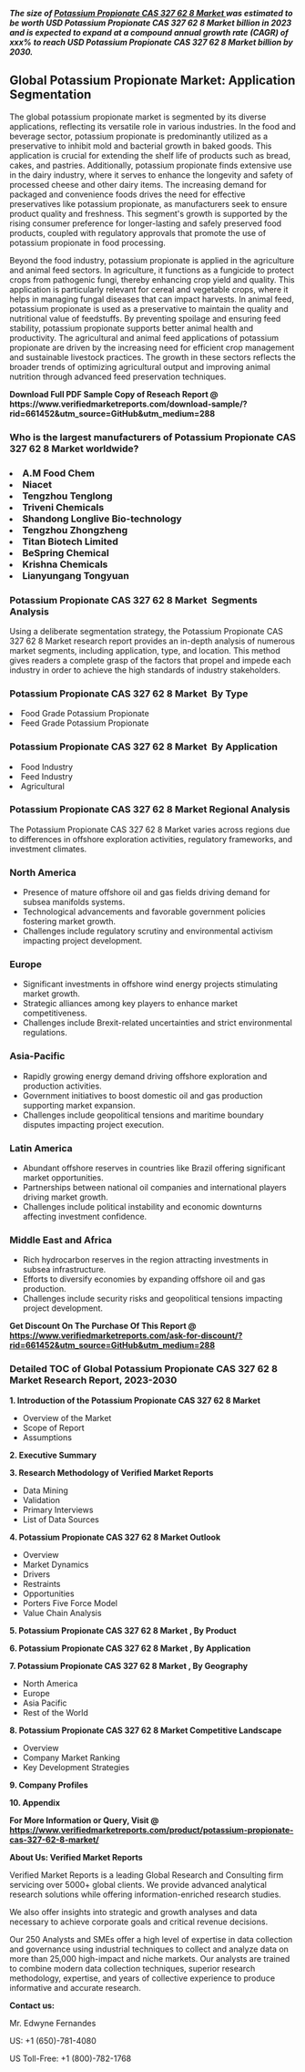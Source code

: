<p><em><strong>The size of <a href="https://www.verifiedmarketreports.com/download-sample/?rid=661452&utm_source=GitHub&utm_medium=288" target="_blank">Potassium Propionate CAS 327 62 8 Market </a> was estimated to be worth USD Potassium Propionate CAS 327 62 8 Market billion in 2023 and is expected to expand at a compound annual growth rate (CAGR) of xxx% to reach USD Potassium Propionate CAS 327 62 8 Market billion by 2030.</strong></em><br /><h2>Global Potassium Propionate Market: Application Segmentation</h2><p>The global potassium propionate market is segmented by its diverse applications, reflecting its versatile role in various industries. In the food and beverage sector, potassium propionate is predominantly utilized as a preservative to inhibit mold and bacterial growth in baked goods. This application is crucial for extending the shelf life of products such as bread, cakes, and pastries. Additionally, potassium propionate finds extensive use in the dairy industry, where it serves to enhance the longevity and safety of processed cheese and other dairy items. The increasing demand for packaged and convenience foods drives the need for effective preservatives like potassium propionate, as manufacturers seek to ensure product quality and freshness. This segment's growth is supported by the rising consumer preference for longer-lasting and safely preserved food products, coupled with regulatory approvals that promote the use of potassium propionate in food processing.</p><p>Beyond the food industry, potassium propionate is applied in the agriculture and animal feed sectors. In agriculture, it functions as a fungicide to protect crops from pathogenic fungi, thereby enhancing crop yield and quality. This application is particularly relevant for cereal and vegetable crops, where it helps in managing fungal diseases that can impact harvests. In animal feed, potassium propionate is used as a preservative to maintain the quality and nutritional value of feedstuffs. By preventing spoilage and ensuring feed stability, potassium propionate supports better animal health and productivity. The agricultural and animal feed applications of potassium propionate are driven by the increasing need for efficient crop management and sustainable livestock practices. The growth in these sectors reflects the broader trends of optimizing agricultural output and improving animal nutrition through advanced feed preservation techniques.</p></p><p id="" class=""><strong>Download Full PDF Sample Copy of Reseach Report @ <a target="">https://www.verifiedmarketreports.com/download-sample/?rid=661452&utm_source=GitHub&utm_medium=288</a></strong></p><h3 id="" class="">Who is the largest manufacturers of&nbsp;Potassium Propionate CAS 327 62 8 Market worldwide?</h3><h3 class=""></Li><Li>A.M Food Chem</Li><Li> Niacet</Li><Li> Tengzhou Tenglong</Li><Li> Triveni Chemicals</Li><Li> Shandong Longlive Bio-technology</Li><Li> Tengzhou Zhongzheng</Li><Li> Titan Biotech Limited</Li><Li> BeSpring Chemical</Li><Li> Krishna Chemicals</Li><Li> Lianyungang Tongyuan</h3><h3 id="" class="">Potassium Propionate CAS 327 62 8 Market &nbsp;Segments Analysis</h3><p id="" class="">Using a deliberate segmentation strategy, the Potassium Propionate CAS 327 62 8 Market research report provides an in-depth analysis of numerous market segments, including application, type, and location. This method gives readers a complete grasp of the factors that propel and impede each industry in order to achieve the high standards of industry stakeholders.</p><h3 id="" class="">Potassium Propionate CAS 327 62 8 Market &nbsp;By Type</h3><p></Li><Li>Food Grade Potassium Propionate</Li><Li> Feed Grade Potassium Propionate</p><h3 id="" class="">Potassium Propionate CAS 327 62 8 Market &nbsp;By Application</h3><p class=""></Li><Li>Food Industry</Li><Li> Feed Industry</Li><Li> Agricultural</p><h3 id="" class="">Potassium Propionate CAS 327 62 8 Market Regional Analysis</h3><p id="" class="">The Potassium Propionate CAS 327 62 8 Market varies across regions due to differences in offshore exploration activities, regulatory frameworks, and investment climates.</p><h3 id="" class="">North America</h3><ul><li>Presence of mature offshore oil and gas fields driving demand for subsea manifolds systems.</li><li>Technological advancements and favorable government policies fostering market growth.</li><li>Challenges include regulatory scrutiny and environmental activism impacting project development.</li></ul><h3 id="" class="">Europe</h3><ul><li>Significant investments in offshore wind energy projects stimulating market growth.</li><li>Strategic alliances among key players to enhance market competitiveness.</li><li>Challenges include Brexit-related uncertainties and strict environmental regulations.</li></ul><h3 id="" class="">Asia-Pacific</h3><ul><li>Rapidly growing energy demand driving offshore exploration and production activities.</li><li>Government initiatives to boost domestic oil and gas production supporting market expansion.</li><li>Challenges include geopolitical tensions and maritime boundary disputes impacting project execution.</li></ul><h3 id="" class="">Latin America</h3><ul><li>Abundant offshore reserves in countries like Brazil offering significant market opportunities.</li><li>Partnerships between national oil companies and international players driving market growth.</li><li>Challenges include political instability and economic downturns affecting investment confidence.</li></ul><h3 id="" class="">Middle East and Africa</h3><ul><li>Rich hydrocarbon reserves in the region attracting investments in subsea infrastructure.</li><li>Efforts to diversify economies by expanding offshore oil and gas production.</li><li>Challenges include security risks and geopolitical tensions impacting project development.</li></ul><p id="" class=""><strong>Get Discount On The Purchase Of This Report @ <a href="https://www.verifiedmarketreports.com/ask-for-discount/?rid=661452&utm_source=GitHub&utm_medium=288" target="_blank">https://www.verifiedmarketreports.com/ask-for-discount/?rid=661452&utm_source=GitHub&utm_medium=288</a></strong></p><h3 id="" class="">Detailed TOC of Global Potassium Propionate CAS 327 62 8 Market Research Report, 2023-2030</h3><p id="" class=""><strong>1. Introduction of the Potassium Propionate CAS 327 62 8 Market </strong></p><ul><li>Overview of the Market</li><li>Scope of Report</li><li>Assumptions</li></ul><p id="" class=""><strong>2. Executive Summary</strong></p><p id="" class=""><strong>3. Research Methodology of Verified Market Reports</strong></p><ul><li>Data Mining</li><li>Validation</li><li>Primary Interviews</li><li>List of Data Sources</li></ul><p id="" class=""><strong>4. Potassium Propionate CAS 327 62 8 Market Outlook</strong></p><ul><li>Overview</li><li>Market Dynamics</li><li>Drivers</li><li>Restraints</li><li>Opportunities</li><li>Porters Five Force Model</li><li>Value Chain Analysis</li></ul><p id="" class=""><strong>5. Potassium Propionate CAS 327 62 8 Market , By Product</strong></p><p id="" class=""><strong>6. Potassium Propionate CAS 327 62 8 Market , By Application</strong></p><p id="" class=""><strong>7. Potassium Propionate CAS 327 62 8 Market , By Geography</strong></p><ul><li>North America</li><li>Europe</li><li>Asia Pacific</li><li>Rest of the World</li></ul><p id="" class=""><strong>8. Potassium Propionate CAS 327 62 8 Market Competitive Landscape</strong></p><ul><li>Overview</li><li>Company Market Ranking</li><li>Key Development Strategies</li></ul><p id="" class=""><strong>9. Company Profiles</strong></p><p id="" class=""><strong>10. Appendix</strong></p><p id="" class=""><strong>For More Information or Query, Visit @ <a href="https://www.verifiedmarketreports.com/product/potassium-propionate-cas-327-62-8-market/" target="_blank">https://www.verifiedmarketreports.com/product/potassium-propionate-cas-327-62-8-market/</a></strong></p><p id="" class=""><strong>About Us: Verified Market Reports</strong></p><p id="" class="">Verified Market Reports is a leading Global Research and Consulting firm servicing over 5000+ global clients. We provide advanced analytical research solutions while offering information-enriched research studies.</p><p id="" class="">We also offer insights into strategic and growth analyses and data necessary to achieve corporate goals and critical revenue decisions.</p><p id="" class="">Our 250 Analysts and SMEs offer a high level of expertise in data collection and governance using industrial techniques to collect and analyze data on more than 25,000 high-impact and niche markets. Our analysts are trained to combine modern data collection techniques, superior research methodology, expertise, and years of collective experience to produce informative and accurate research.</p><p id="" class=""><strong>Contact us:</strong></p><p id="" class="">Mr. Edwyne Fernandes</p><p id="" class="">US: +1 (650)-781-4080</p><p id="" class="">US Toll-Free: +1 (800)-782-1768</p>
